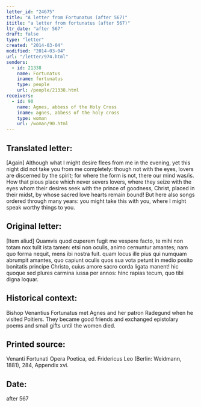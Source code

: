 ```yaml
---
letter_id: "24675"
title: "A letter from Fortunatus (after 567)"
ititle: "a letter from fortunatus (after 567)"
ltr_date: "after 567"
draft: false
type: "letter"
created: "2014-03-04"
modified: "2014-03-04"
url: "/letter/974.html"
senders:
  - id: 21338
    name: Fortunatus
    iname: fortunatus
    type: people
    url: /people/21338.html
receivers:
  - id: 90
    name: Agnes, abbess of the Holy Cross
    iname: agnes, abbess of the holy cross
    type: woman
    url: /woman/90.html
---
```

<h2> Translated letter:</h2>[Again]
Although what I might desire flees from me in the evening,
yet this night did not take you from me completely:
though not with the eyes, lovers are discerned by the spirit;
for where the form is not, there our mind was/is.
How that pious place which never severs lovers,
where they seize with the eyes whom their desires seek
with the prince of goodness, Christ, placed in their midst,
by whose sacred love hearts remain bound!
But here also songs ordered through many years:
you might take this with you, where I might speak worthy things to you.
<h2 class="mt-4"> Original letter:</h2>[Item aliud]
Quamvis quod cuperem fugit me vespere facto,
te mihi non totam nox tulit ista tamen:
etsi non oculis, animo cernuntur amantes;
nam quo forma nequit, mens ibi nostra fuit.
quam locus ille pius qui numquam abrumpit amantes,
quo capiunt oculis quos sua vota petunt
in medio posito bonitatis principe Christo,
cuius amore sacro corda ligata manent!
hic quoque sed plures carmina iussa per annos:
hinc rapias tecum, quo tibi digna loquar.
<h2 class="mt-4"> Historical context:</h2>Bishop Venantius Fortunatus met Agnes and her patron Radegund when he visited Poitiers. They became good friends and exchanged epistolary poems and small gifts until the women died.
<h2 class="mt-4"> Printed source:</h2>Venanti Fortunati Opera Poetica, ed. Fridericus Leo (Berlin:  Weidmann, 1881), 284, Appendix xvi.
<h2 class="mt-4"> Date:</h2>after 567